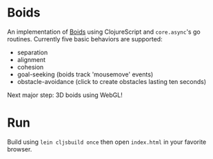 Boids
=====

An implementation of [Boids](http://en.wikipedia.org/wiki/Boids) using
ClojureScript and `core.async`'s go routines. Currently five basic
behaviors are supported:

* separation
* alignment
* cohesion
* goal-seeking (boids track 'mousemove' events)
* obstacle-avoidance (click to create obstacles lasting ten seconds)

Next major step: 3D boids using WebGL!

Run
===

Build using `lein cljsbuild once` then open `index.html` in your favorite
browser.
